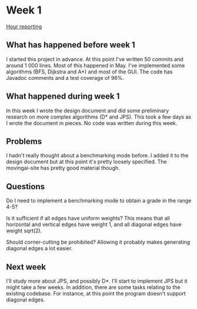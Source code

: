 # Week 1

[Hour reporting](Hour_reporting.md)

## What has happened before week 1

I started this project in advance. At this point I've written 50 commits and around 1 000 lines. Most of this happened in May. I've implemented some algorithms (BFS, Dijkstra and A*) and most of the GUI. The code has Javadoc comments and a test coverage of 96%.

## What happened during week 1

In this week I wrote the design document and did some preliminary research on more complex algorithms (D* and JPS). This took a few days as I wrote the document in pieces. No code was written during this week.

## Problems

I hadn't really thought about a benchmarking mode before. I added it to the design document but at this point it's pretty loosely specified. The movingai-site has pretty good material though.

## Questions

Do I need to implement a benchmarking mode to obtain a grade in the range 4-5?

Is it sufficient if all edges have uniform weights? This means that all horizontal and vertical edges have weight 1, and all diagonal edges have weight sqrt(2).

Should corner-cutting be prohibited? Allowing it probably makes generating diagonal edges a lot easier.

## Next week

I'll study more about JPS, and possibly D*. I'll start to implement JPS but it might take a few weeks. In addition, there are some tasks relating to the existing codebase. For instance, at this point the program doesn't support diagonal edges.
